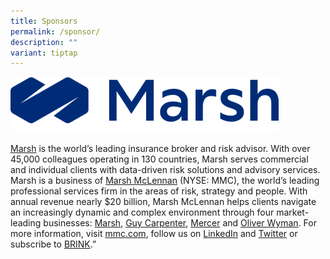 ```yaml
---
title: Sponsors
permalink: /sponsor/
description: ""
variant: tiptap
---
```

![](/images/marsh-logo-final.png)


[Marsh](https://www.marsh.com/us/home.html) is the world’s leading insurance broker and risk advisor. With over 45,000 colleagues operating in 130 countries, Marsh serves commercial and individual clients with data-driven risk solutions and advisory services. Marsh is a business of [Marsh McLennan](https://www.marshmclennan.com/) (NYSE: MMC), the world’s leading professional services firm in the areas of risk, strategy and people. With annual revenue nearly $20 billion, Marsh McLennan helps clients navigate an increasingly dynamic and complex environment through four market-leading businesses: [Marsh](https://www.marsh.com/us/home.html), [Guy Carpenter](https://www.guycarp.com/), [Mercer](https://www.mercer.com/) and [Oliver Wyman](https://www.oliverwyman.com/index.html). For more information, visit [mmc.com](https://www.marshmclennan.com/), follow us on [LinkedIn](https://imsva91-ctp.trendmicro.com/wis/clicktime/v1/query?url=https%3a%2f%2fwww.linkedin.com%2fcompany%2fmarsh%2d%26%2dmclennan%2dcompanies%2dinc%2d%2fmycompany%2fverification%2f%3fviewAsMember%3dtrue&umid=C69BD80A-F866-0605-AEFD-4CC8C9023DA1&auth=6e3fe59570831a389716849e93b5d483c90c3fe4-eae415d1eb20a43560069dd820bef9ef1fe6e705) and [Twitter](https://twitter.com/MarshMcLennan) or subscribe to [BRINK](https://www.brinknews.com/).”